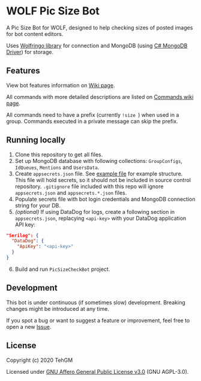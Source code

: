# WOLF Pic Size Bot
A Pic Size Bot for WOLF, designed to help checking sizes of posted images for bot content editors.

Uses [Wolfringo library](https://github.com/TehGM/Wolfringo) for connection and MongoDB (using [C# MongoDB Driver](https://docs.mongodb.com/drivers/csharp)) for storage.

## Features
View bot features information on [Wiki page](https://github.com/TehGM/WolfBot-Size/wiki#features).

All commands with more detailed descriptions are listed on [Commands wiki page](https://github.com/TehGM/WolfBot-Size/wiki/Commands).

All commands need to have a prefix (currently `!size `) when used in a group. Commands executed in a private message can skip the prefix.

## Running locally
1. Clone this repository to get all files.
2. Set up MongoDB database with following collections: `GroupConfigs`, `IdQueues`, `Mentions` and `UsersData`.
3. Create `appsecrets.json` file. See [example file](PicSizeCheckBot/appsecrets-example.json) for example structure.  
This file will hold secrets, so it should not be included in source control repository. `.gitignore` file included with this repo will ignore `appsecrets.json` and `appsecrets.*.json` files.
4. Populate secrets file with bot login credentials and MongoDB connection string for your DB.
5. *(optional)* If using DataDog for logs, create a following section in `appsecrets.json`, replacying `<api-key>` with your DataDog application API key:  
```json
"Serilog": {
  "DataDog": {
    "ApiKey": "<api-key>"
  }
}
```
6. Build and run `PicSizeCheckBot` project.


## Development
This bot is under continuous (if sometimes slow) development. Breaking changes might be introduced at any time.

If you spot a bug or want to suggest a feature or improvement, feel free to open a new [Issue](https://github.com/TehGM/WolfBot-Size/issues).

## License
Copyright (c) 2020 TehGM

Licensed under [GNU Affero General Public License v3.0](LICENSE) (GNU AGPL-3.0).
